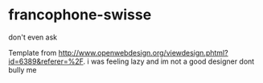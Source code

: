 # francophone-swisse
don't even ask


Template from http://www.openwebdesign.org/viewdesign.phtml?id=6389&referer=%2F. i was feeling lazy and im not a good designer dont bully me
